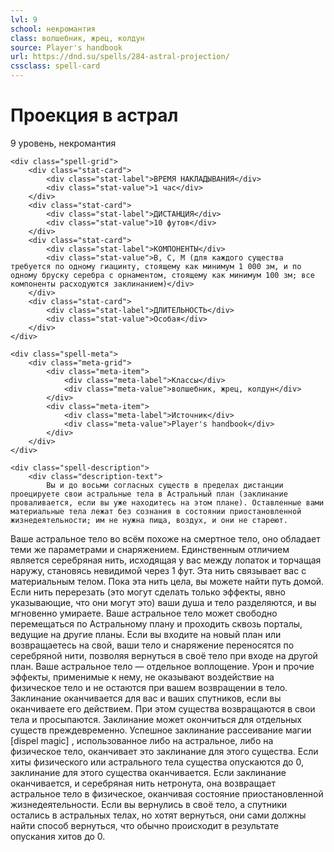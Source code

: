 ```yaml
---
lvl: 9
school: некромантия
class: волшебник, жрец, колдун
source: Player's handbook
url: https://dnd.su/spells/284-astral-projection/
cssclass: spell-card
---
```


<div class="spell-container">
    <div class="spell-header">
        <h1 class="spell-name">Проекция в астрал</h1>
        <div class="spell-level">9 уровень, некромантия</div>
    </div>
    
    <div class="spell-grid">
        <div class="stat-card">
            <div class="stat-label">ВРЕМЯ НАКЛАДЫВАНИЯ</div>
            <div class="stat-value">1 час</div>
        </div>
        <div class="stat-card">
            <div class="stat-label">ДИСТАНЦИЯ</div>
            <div class="stat-value">10 футов</div>
        </div>
        <div class="stat-card">
            <div class="stat-label">КОМПОНЕНТЫ</div>
            <div class="stat-value">В, С, М (для каждого существа требуется по одному гиацинту, стоящему как минимум 1 000 зм, и по одному бруску серебра с орнаментом, стоящему как минимум 100 зм; все компоненты расходуются заклинанием)</div>
        </div>
        <div class="stat-card">
            <div class="stat-label">ДЛИТЕЛЬНОСТЬ</div>
            <div class="stat-value">Особая</div>
        </div>
    </div>
    
    <div class="spell-meta">
        <div class="meta-grid">
            <div class="meta-item">
                <div class="meta-label">Классы</div>
                <div class="meta-value">волшебник, жрец, колдун</div>
            </div>
            <div class="meta-item">
                <div class="meta-label">Источник</div>
                <div class="meta-value">Player's handbook</div>
            </div>
        </div>
    </div>
    
    <div class="spell-description">
        <div class="description-text">
            Вы и до восьми согласных существ в пределах дистанции проецируете свои астральные тела в Астральный план (заклинание проваливается, если вы уже находитесь на этом плане). Оставленные вами материальные тела лежат без сознания в состоянии приостановленной жизнедеятельности; им не нужна пища, воздух, и они не стареют.
Ваше астральное тело во всём похоже на смертное тело, оно обладает теми же параметрами и снаряжением. Единственным отличием является серебряная нить, исходящая у вас между лопаток и торчащая наружу, становясь невидимой через 1 фут. Эта нить связывает вас с материальным телом. Пока эта нить цела, вы можете найти путь домой. Если нить перерезать (это могут сделать только эффекты, явно указывающие, что они могут это) ваши душа и тело разделяются, и вы мгновенно умираете.
Ваше астральное тело может свободно перемещаться по Астральному плану и проходить сквозь порталы, ведущие на другие планы. Если вы входите на новый план или возвращаетесь на свой, ваши тело и снаряжение переносятся по серебряной нити, позволяя вернуться в своё тело при входе на другой план.
Ваше астральное тело — отдельное воплощение. Урон и прочие эффекты, применимые к нему, не оказывают воздействие на физическое тело и не остаются при вашем возвращении в тело.
Заклинание оканчивается для вас и ваших спутников, если вы оканчиваете его действием. При этом существа возвращаются в свои тела и просыпаются.
Заклинание может окончиться для отдельных существ преждевременно. Успешное заклинание рассеивание магии [dispel magic] , использованное либо на астральное, либо на физическое тело, оканчивает это заклинание для этого существа. Если хиты физического или астрального тела существа опускаются до 0, заклинание для этого существа оканчивается. Если заклинание оканчивается, и серебряная нить нетронута, она возвращает астральное тело в физическое, оканчивая состояние приостановленной жизнедеятельности.
Если вы вернулись в своё тело, а спутники остались в астральных телах, но хотят вернуться, они сами должны найти способ вернуться, что обычно происходит в результате опускания хитов до 0.
        </div>
    </div>
</div>